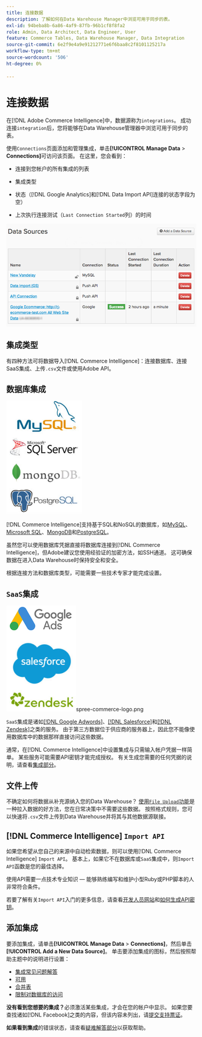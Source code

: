 ```yaml
---
title: 连接数据
description: 了解如何在Data Warehouse Manager中浏览可用于同步的表。
exl-id: 94beba8b-6a86-4af9-87fb-96b1cf8f8fa2
role: Admin, Data Architect, Data Engineer, User
feature: Commerce Tables, Data Warehouse Manager, Data Integration
source-git-commit: 6e2f9e4a9e91212771e6f6baa8c2f8101125217a
workflow-type: tm+mt
source-wordcount: '506'
ht-degree: 0%

---
```


# 连接数据

在[!DNL Adobe Commerce Intelligence]中，数据源称为`integrations`。 成功连接`integration`后，您将能够在Data Warehouse管理器中浏览可用于同步的表。

使用`Connections`页面添加和管理集成，单击&#x200B;**[!UICONTROL Manage Data** > **Connections]**&#x200B;可访问该页面。 在这里，您会看到：

* 连接到您帐户的所有集成的列表

* 集成类型

* 状态（[!DNL Google Analytics]和[!DNL Data Import API]连接的状态字段为空）

* 上次执行连接测试（`Last Connection Started`列）的时间

![Data\_Sources\_Table.png](../../../assets/Data_Sources_Table.png)

## 集成类型

有四种方法可将数据导入[!DNL Commerce Intelligence]：连接数据库、连接SaaS集成、上传`.csv`文件或使用Adobe API。

## 数据库集成

![Database\_icons.jpg](../../../assets/Database_icons.jpg)

[!DNL Commerce Intelligence]支持基于SQL和NoSQL的数据库，如[MySQL](../../importing-data/integrations/mysql-via-ssh-tunnel.md)、[Microsoft SQL](../integrations/microsoft-sql-server.md)、[MongoDB](../integrations/mongodb-via-ssh-tunnel.md)和[PostgreSQL](../integrations/postgresql.md)。

虽然您可以使用数据库凭据直接将数据库连接到[!DNL Commerce Intelligence]，但Adobe建议您使用经验证的加密方法，如SSH通道。 这可确保数据在进入Data Warehouse时保持安全和安全。

根据连接方法和数据库类型，可能需要一些技术专家才能完成设置。

## `SaaS`集成

![](../../../assets/SaaS_icons.jpg)spree-commerce-logo.png

`SaaS`集成是诸如[[!DNL Google Adwords]](../integrations/google-adwords.md)、[[!DNL Salesforce]](../integrations/salesforce.md)和[[!DNL Zendesk]](../integrations/zendesk.md)之类的服务。 由于第三方数据位于供应商的服务器上，因此您不能像使用数据库中的数据那样直接访问这些数据。

通常，在[!DNL Commerce Intelligence]中设置集成与只需输入帐户凭据一样简单。 某些服务可能需要API密钥才能完成授权。 有关生成您需要的任何凭据的说明，请查看[集成部分](../integrations/integrations.md)。

## 文件上传

不确定如何将数据从补充源纳入您的Data Warehouse？ [使用`File Upload`功能](../connecting-data/using-file-uploader.md)是一种拉入数据的好方法，您在日常决策中不需要这些数据。 按照格式规则，您可以快速将`.csv`文件上传到Data Warehouse并将其与其他数据源联接。

## [!DNL Commerce Intelligence] `Import API`

如果您希望从您自己的来源中自动检索数据，则可以使用[!DNL Commerce Intelligence] `Import API`。 基本上，如果它不在数据库或`SaaS`集成中，则`Import API`函数是您的最佳选择。

使用API需要一点技术专业知识 — 能够熟练编写和维护小型Ruby或PHP脚本的人非常符合条件。

若要了解有关`Import API`入门的更多信息，请查看[开发人员网站](https://developer.adobe.com/commerce/services/reporting/)和[如何生成API密钥](https://developer.adobe.com/commerce/services/reporting/import-api/)。

## 添加集成

要添加集成，请单击&#x200B;**[!UICONTROL Manage Data** > **Connections]**，然后单击&#x200B;**[!UICONTROL Add a New Data Source]**。 单击要添加集成的图标，然后按照帮助主题中的说明进行设置：

* [集成常见问题解答](https://support.magento.com/hc/en-us/sections/360003161871-Integration-FAQ)
* [可用 ](../integrations/integrations.md)
* [合并表](../../../best-practices/consolidating-your-tables.md)
* [限制对数据库的访问](../../../administrator/account-management/restrict-db-access.md)

**没有看到您想要的集成？**&#x200B;必须激活某些集成，才会在您的帐户中显示。 如果您要查找诸如[!DNL Facebook]之类的内容，但该内容未列出，请[提交支持票证](https://experienceleague.adobe.com/docs/commerce-knowledge-base/kb/troubleshooting/miscellaneous/mbi-service-policies.html)。

**如果看到集成**&#x200B;的错误状态，请查看[疑难解答部分](https://support.magento.com/hc/en-us/sections/360003078151)以获取帮助。
